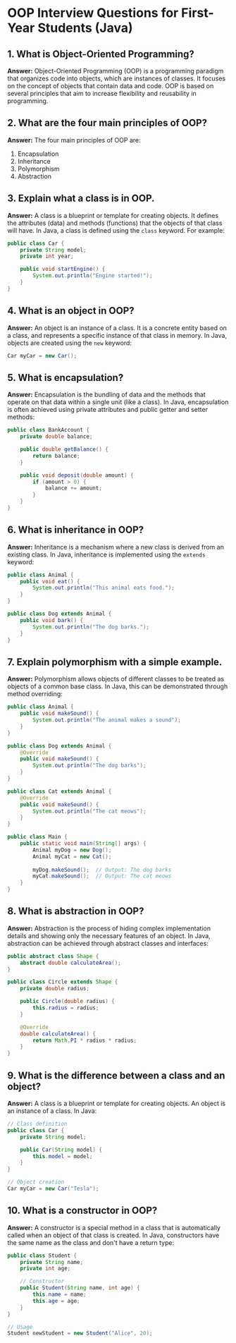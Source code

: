 # OOP Interview Questions for First-Year Students (Java)

## 1. What is Object-Oriented Programming?

**Answer:** Object-Oriented Programming (OOP) is a programming paradigm that organizes code into objects, which are instances of classes. It focuses on the concept of objects that contain data and code. OOP is based on several principles that aim to increase flexibility and reusability in programming.

## 2. What are the four main principles of OOP?

**Answer:** The four main principles of OOP are:

1. Encapsulation
2. Inheritance
3. Polymorphism
4. Abstraction

## 3. Explain what a class is in OOP.

**Answer:** A class is a blueprint or template for creating objects. It defines the attributes (data) and methods (functions) that the objects of that class will have. In Java, a class is defined using the `class` keyword. For example:

```java
public class Car {
    private String model;
    private int year;

    public void startEngine() {
        System.out.println("Engine started!");
    }
}
```

## 4. What is an object in OOP?

**Answer:** An object is an instance of a class. It is a concrete entity based on a class, and represents a specific instance of that class in memory. In Java, objects are created using the `new` keyword:

```java
Car myCar = new Car();
```

## 5. What is encapsulation?

**Answer:** Encapsulation is the bundling of data and the methods that operate on that data within a single unit (like a class). In Java, encapsulation is often achieved using private attributes and public getter and setter methods:

```java
public class BankAccount {
    private double balance;

    public double getBalance() {
        return balance;
    }

    public void deposit(double amount) {
        if (amount > 0) {
            balance += amount;
        }
    }
}
```

## 6. What is inheritance in OOP?

**Answer:** Inheritance is a mechanism where a new class is derived from an existing class. In Java, inheritance is implemented using the `extends` keyword:

```java
public class Animal {
    public void eat() {
        System.out.println("This animal eats food.");
    }
}

public class Dog extends Animal {
    public void bark() {
        System.out.println("The dog barks.");
    }
}
```

## 7. Explain polymorphism with a simple example.

**Answer:** Polymorphism allows objects of different classes to be treated as objects of a common base class. In Java, this can be demonstrated through method overriding:

```java
public class Animal {
    public void makeSound() {
        System.out.println("The animal makes a sound");
    }
}

public class Dog extends Animal {
    @Override
    public void makeSound() {
        System.out.println("The dog barks");
    }
}

public class Cat extends Animal {
    @Override
    public void makeSound() {
        System.out.println("The cat meows");
    }
}

public class Main {
    public static void main(String[] args) {
        Animal myDog = new Dog();
        Animal myCat = new Cat();
        
        myDog.makeSound();  // Output: The dog barks
        myCat.makeSound();  // Output: The cat meows
    }
}
```

## 8. What is abstraction in OOP?

**Answer:** Abstraction is the process of hiding complex implementation details and showing only the necessary features of an object. In Java, abstraction can be achieved through abstract classes and interfaces:

```java
public abstract class Shape {
    abstract double calculateArea();
}

public class Circle extends Shape {
    private double radius;

    public Circle(double radius) {
        this.radius = radius;
    }

    @Override
    double calculateArea() {
        return Math.PI * radius * radius;
    }
}
```

## 9. What is the difference between a class and an object?

**Answer:** A class is a blueprint or template for creating objects. An object is an instance of a class. In Java:

```java
// Class definition
public class Car {
    private String model;

    public Car(String model) {
        this.model = model;
    }
}

// Object creation
Car myCar = new Car("Tesla");
```

## 10. What is a constructor in OOP?

**Answer:** A constructor is a special method in a class that is automatically called when an object of that class is created. In Java, constructors have the same name as the class and don't have a return type:

```java
public class Student {
    private String name;
    private int age;

    // Constructor
    public Student(String name, int age) {
        this.name = name;
        this.age = age;
    }
}

// Usage
Student newStudent = new Student("Alice", 20);
```
